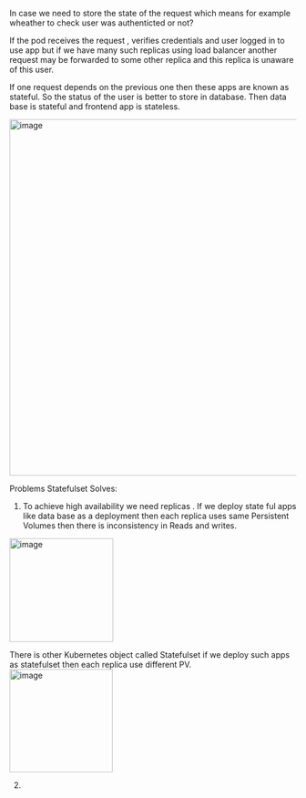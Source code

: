 In case we need to store the state of the request which means for example wheather to check user was authenticted or not?

If the pod receives the request , verifies credentials and user logged in to use app but if we have many such replicas using load balancer another request may be 
forwarded to some other replica and this replica is unaware of this user. 

If one request depends on the previous one then these apps are known as  stateful. So the status of the user is better to store in database.  Then data base is stateful and 
frontend app is stateless. 


<img width="626" alt="image" src="https://github.com/KORLA2/Kubernetes/assets/96729391/8239e298-1356-44fa-8ef3-674d5b171c18">

Problems Statefulset Solves:

1. To achieve high availability we need replicas . If we deploy state ful apps like data base as a deployment then each replica uses same Persistent Volumes then there is 
  inconsistency in Reads and writes.
  <img width="182" alt="image" src="https://github.com/KORLA2/Kubernetes/assets/96729391/a02440d2-685d-4c8e-898c-b4c83f4c978a">


There is other Kubernetes object called Statefulset if we deploy such apps as statefulset then each replica use different PV.
<img width="181" alt="image" src="https://github.com/KORLA2/Kubernetes/assets/96729391/c2ce4e50-02ee-4883-9d4b-dd7cb72a8d95">

2. 
